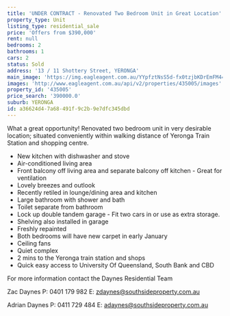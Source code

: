 ```yaml
---
title: 'UNDER CONTRACT - Renovated Two Bedroom Unit in Great Location'
property_type: Unit
listing_type: residential_sale
price: 'Offers from $390,000'
rent: null
bedrooms: 2
bathrooms: 1
cars: 2
status: Sold
address: '13 / 11 Shottery Street, YERONGA'
main_image: 'https://img.eagleagent.com.au/YYpfztNsS5d-fx0tzjbKDrEmFM4=/1280x854/smart/https://s3-us-west-2.amazonaws.com/eagleagent-orig/images/6819706/106228642-image-M.jpg'
images: 'http://www.eagleagent.com.au/api/v2/properties/435005/images'
property_id: '435005'
price_search: '390000.0'
suburb: YERONGA
id: a36624d4-7a68-491f-9c2b-9e7dfc345dbd
---
```

What a great opportunity! Renovated two bedroom unit in very desirable location; situated conveniently within walking distance of Yeronga Train Station and shopping centre.

*  New kitchen with dishwasher and stove
*  Air-conditioned living area
*  Front balcony off living area and separate balcony off kitchen - Great for ventilation
*  Lovely breezes and outlook
*  Recently retiled in lounge/dining area and kitchen
*  Large bathroom with shower and bath
*  Toilet separate from bathroom
*  Lock up double tandem garage - Fit two cars in or use as extra storage.
*  Shelving also installed in garage
*  Freshly repainted
*  Both bedrooms will have new carpet in early January
*  Ceiling fans
*  Quiet complex
*  2 mins to the Yeronga train station and shops
*  Quick easy access to University Of Queensland, South Bank and CBD

For more information contact the Daynes Residential Team

Zac Daynes
P: 0401 179 982
E: zdaynes@southsideproperty.com.au

Adrian Daynes
P: 0411 729 484
E: adaynes@southsideproperty.com.au